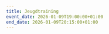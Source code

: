 ```yaml
---
title: Jeugdtraining
event_date: 2026-01-09T19:00:00+01:00
end_date: 2026-01-09T20:15:00+01:00
---
```

